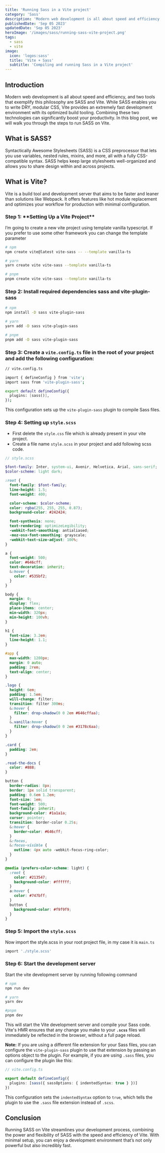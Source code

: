 ```yaml
---
title: 'Running Sass in a Vite project'
category: 'Sass'
description: 'Modern web development is all about speed and efficiency, and two tools that exemplify this philosophy are SASS and Vite. We will walk you through the steps to run SASS on Vite.'
publishedDate: 'Sep 05 2023'
updatedDate: 'Sep 05 2023'
heroImage: '/images/sass/running-sass-vite-project.png'
tags:
  - sass
  - vite
image:
  icon: 'logos:sass'
  title: 'Vite + Sass'
  subtitle: 'Compiling and running Sass in a Vite project'
---
```


## **Introduction**

Modern web development is all about speed and efficiency, and two tools that exemplify this philosophy are SASS and Vite. While SASS enables you to write DRY, modular CSS, Vite provides an extremely fast development environment with its optimized build tooling. Combining these two technologies can significantly boost your productivity. In this blog post, we will walk you through the steps to run SASS on Vite.

## **What is SASS?**

Syntactically Awesome Stylesheets (SASS) is a CSS preprocessor that lets you use variables, nested rules, mixins, and more, all with a fully CSS-compatible syntax. SASS helps keep large stylesheets well-organized and allows you to share design within and across projects.

## **What is Vite?**

Vite is a build tool and development server that aims to be faster and leaner than solutions like Webpack. It offers features like hot module replacement and optimizes your workflow for production with minimal configuration.

### Step 1: \***\*Setting Up a Vite Project\*\***

I’m going to create a new vite project using template vanilla typescript. If you prefer to use some other framework you can change the template parameter

```bash
# npm
npm create vite@latest vite-sass -- --template vanilla-ts

# yarn
yarn create vite vite-sass --template vanilla-ts

# pnpm
pnpm create vite vite-sass --template vanilla-ts
```

### Step 2: Install required dependencies sass and vite-plugin-sass

```bash
# npm
npm install -D sass vite-plugin-sass

# yarn
yarn add -D sass vite-plugin-sass

# pnpm
pnpm add -D sass vite-plugin-sass
```

### Step 3: Create a `vite.config.ts` file in the root of your project and add the following configuration:

```bash
// vite.config.ts

import { defineConfig } from 'vite';
import sass from 'vite-plugin-sass';

export default defineConfig({
  plugins: [sass()],
});
```

This configuration sets up the `vite-plugin-sass` plugin to compile Sass files.

### Step 4: Setting up `style.scss`

- First delete the `style.css` file which is already present in your vite project.
- Create a file name `style.scss` in your project and add following scss code.

```scss
// style.scss

$font-family: Inter, system-ui, Avenir, Helvetica, Arial, sans-serif;
$color-scheme: light dark;

:root {
  font-family: $font-family;
  line-height: 1.5;
  font-weight: 400;

  color-scheme: $color-scheme;
  color: rgba(255, 255, 255, 0.87);
  background-color: #242424;

  font-synthesis: none;
  text-rendering: optimizeLegibility;
  -webkit-font-smoothing: antialiased;
  -moz-osx-font-smoothing: grayscale;
  -webkit-text-size-adjust: 100%;
}

a {
  font-weight: 500;
  color: #646cff;
  text-decoration: inherit;
  &:hover {
    color: #535bf2;
  }
}

body {
  margin: 0;
  display: flex;
  place-items: center;
  min-width: 320px;
  min-height: 100vh;
}

h1 {
  font-size: 3.2em;
  line-height: 1.1;
}

#app {
  max-width: 1280px;
  margin: 0 auto;
  padding: 2rem;
  text-align: center;
}

.logo {
  height: 6em;
  padding: 1.5em;
  will-change: filter;
  transition: filter 300ms;
  &:hover {
    filter: drop-shadow(0 0 2em #646cffaa);
  }
  &.vanilla:hover {
    filter: drop-shadow(0 0 2em #3178c6aa);
  }
}

.card {
  padding: 2em;
}

.read-the-docs {
  color: #888;
}

button {
  border-radius: 8px;
  border: 1px solid transparent;
  padding: 0.6em 1.2em;
  font-size: 1em;
  font-weight: 500;
  font-family: inherit;
  background-color: #1a1a1a;
  cursor: pointer;
  transition: border-color 0.25s;
  &:hover {
    border-color: #646cff;
  }
  &:focus,
  &:focus-visible {
    outline: 4px auto -webkit-focus-ring-color;
  }
}

@media (prefers-color-scheme: light) {
  :root {
    color: #213547;
    background-color: #ffffff;
  }
  a:hover {
    color: #747bff;
  }
  button {
    background-color: #f9f9f9;
  }
}
```

### Step 5: Import the `style.scss`

Now import the style.scss in your root project file, in my case it is `main.ts`

```bash
import './style.scss'
```

### Step 6: Start the development server

Start the vite development server by running following command

```bash
# npm
npm run dev

# yarn
yarn dev

#pnpm
pnpm dev
```

This will start the Vite development server and compile your Sass code. Vite's HMR ensures that any change you make to your **`.scss`** files will immediately be reflected in the browser, without a full page reload.

**Note:** If you are using a different file extension for your Sass files, you can configure the `vite-plugin-sass` plugin to use that extension by passing an options object to the plugin. For example, if you are using `.sass` files, you can configure the plugin like this:

```typescript
// vite.config.ts

export default defineConfig({
  plugins: [sass({ sassOptions: { indentedSyntax: true } })]
})
```

This configuration sets the `indentedSyntax` option to `true`, which tells the plugin to use the `.sass` file extension instead of `.scss`.

## **Conclusion**

Running SASS on Vite streamlines your development process, combining the power and flexibility of SASS with the speed and efficiency of Vite. With minimal setup, you can enjoy a development environment that’s not only powerful but also incredibly fast.
